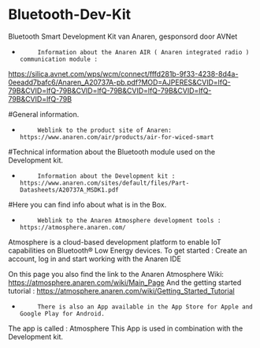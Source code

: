 # Bluetooth-Dev-Kit
Bluetooth Smart Development Kit van Anaren, gesponsord door AVNet


-          Information about the Anaren AIR ( Anaren integrated radio ) communication module :
https://silica.avnet.com/wps/wcm/connect/fffd281b-9f33-4238-8d4a-0eeadd7bafc6/Anaren_A20737A-pb.pdf?MOD=AJPERES&CVID=lfQ-79B&CVID=lfQ-79B&CVID=lfQ-79B&CVID=lfQ-79B&CVID=lfQ-79B&CVID=lfQ-79B

#General information.
-          Weblink to the product site of Anaren: https://www.anaren.com/air/products/air-for-wiced-smart

#Technical information about the Bluetooth module used on the Development kit.
-          Information about the Development kit : https://www.anaren.com/sites/default/files/Part-Datasheets/A20737A_MSDK1.pdf

#Here you can find info about what is in the Box.
-          Weblink to the Anaren Atmosphere development tools : https://atmosphere.anaren.com/

Atmosphere is a cloud-based development platform to enable IoT capabilities on Bluetooth® Low Energy devices.
To get started : Create an account, log in and start working with the Anaren IDE

On this page you also find the link to the Anaren Atmosphere Wiki: https://atmosphere.anaren.com/wiki/Main_Page
And the getting started tutorial : https://atmosphere.anaren.com/wiki/Getting_Started_Tutorial

-          There is also an App available in the App Store for Apple and Google Play for Android.
The app is called : Atmosphere
This App is used in combination with the Development kit.

